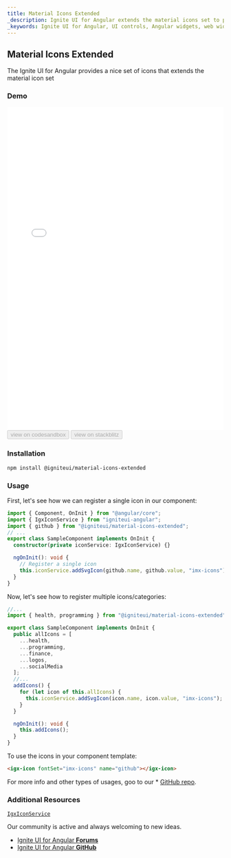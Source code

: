 ```yaml
---
title: Material Icons Extended
_description: Ignite UI for Angular extends the material icons set to provide the designers and developers a wide range of icons to choose from. 
_keywords: Ignite UI for Angular, UI controls, Angular widgets, web widgets, UI widgets, Angular, Native Angular Components Suite, Native Angular Controls, Native Angular Components Library, Angular Icon components, Angular Icon controls, Material icons extended
---
```


## Material Icons Extended
<p class="highlight">The Ignite UI for Angular provides a nice set of icons that extends the material icon set</p>

### Demo
<div class="sample-container loading" style="height: 750px">
    <iframe id="material-icons-extended-iframe" seamless width="100%" height="100%" frameborder="0" src="{environment:demosBaseUrl}/data-display/material-icons-extended" onload="onSampleIframeContentLoaded(this);">
</iframe></div>
<div>
<button data-localize="codesandbox" disabled class="codesandbox-btn" data-iframe-id="material-icons-extended-iframe" data-demos-base-url="{environment:demosBaseUrl}">                view on codesandbox
    </button>
<button data-localize="stackblitz" disabled class="stackblitz-btn" data-iframe-id="material-icons-extended-iframe" data-demos-base-url="{environment:demosBaseUrl}">                view on stackblitz
    </button>
</div>

<div class="divider--half"></div>

### Installation

```sh
npm install @igniteui/material-icons-extended
```

### Usage

First, let's see how we can register a single icon in our component:

```typescript
import { Component, OnInit } from "@angular/core";
import { IgxIconService } from "igniteui-angular";
import { github } from "@igniteui/material-icons-extended";
// ...
export class SampleComponent implements OnInit {
  constructor(private iconService: IgxIconService) {}

  ngOnInit(): void {
    // Register a single icon
    this.iconService.addSvgIcon(github.name, github.value, "imx-icons");
  }
}
```

Now, let's see how to register multiple icons/categories:

```typescript
//...
import { health, programming } from "@igniteui/material-icons-extended";

export class SampleComponent implements OnInit {
  public allIcons = [
    ...health,
    ...programming,
    ...finance,
    ...logos,
    ...socialMedia
  ];
  //...
  addIcons() {
    for (let icon of this.allIcons) {
      this.iconService.addSvgIcon(icon.name, icon.value, "imx-icons");
    }
  }

  ngOnInit(): void {
    this.addIcons();
  }
}
```

To use the icons in your component template:

```html
<igx-icon fontSet="imx-icons" name="github"></igx-icon>
```

For more info and other types of usages, goo to our * [GitHub repo](https://github.com/IgniteUI/material-icons-extended).

### Additional Resources
<div class="divider--half"></div>

[`IgxIconService`]({environment:angularApiUrl}/classes/igxiconservice.html)

Our community is active and always welcoming to new ideas.

* [Ignite UI for Angular **Forums**](https://www.infragistics.com/community/forums/f/ignite-ui-for-angular)
* [Ignite UI for Angular **GitHub**](https://github.com/IgniteUI/igniteui-angular)
